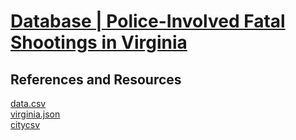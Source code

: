 # [Database | Police-Involved Fatal Shootings in Virginia](https://pilotonline.com/news/local/database-people-have-died-from-police-involved-shootings-in-virginia/html_f267ee29-04d1-5d1b-92b3-72d6938327d1.html)  

## References and Resources  
[data.csv](https://pilotonline.com/app/media/content/pilotonline/2016/04/police-shootings/database/data.csv)  
[virginia.json](https://pilotonline.com/app/media/content/pilotonline/2016/04/police-shootings/database/virginia.json)  
[citycsv](https://pilotonline.com/app/media/content/pilotonline/2016/04/police-shootings/database/city.csv)  
